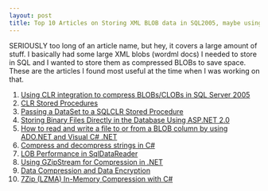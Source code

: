 ```yaml
---
layout: post
title: Top 10 Articles on Storing XML BLOB data in SQL2005, maybe using compression, sqlclr or encryption 😀
---
```


SERIOUSLY too long of an article name, but hey, it covers a large amount of stuff. I basically had some large XML blobs (wordml docs) I needed to store in SQL and I wanted to store them as compressed BLOBs to save space. These are the articles I found most useful at the time when I was working on that.

<ol>
    <li><a mce_href="http://www.sqlservercentral.com/columnists/ymartinez/2798.asp" href="http://www.sqlservercentral.com/columnists/ymartinez/2798.asp">Using CLR integration to compress BLOBs/CLOBs in SQL Server 2005</a></li>
    <li><a mce_href="http://msdn2.microsoft.com/en-us/library/ms255336.aspx" href="http://msdn2.microsoft.com/en-us/library/ms255336.aspx">CLR Stored Procedures</a></li>
    <li><a mce_href="http://blogs.msdn.com/jpapiez/archive/2005/09/26/474059.aspx" href="http://blogs.msdn.com/jpapiez/archive/2005/09/26/474059.aspx">Passing a DataSet to a SQLCLR Stored Procedure</a></li>
    <li><a mce_href="http://aspnet.4guysfromrolla.com/articles/120606-1.aspx" href="http://aspnet.4guysfromrolla.com/articles/120606-1.aspx">Storing Binary Files Directly in the Database Using ASP.NET 2.0</a></li>
    <li><a mce_href="http://support.microsoft.com/kb/317016" href="http://support.microsoft.com/kb/317016">How to read and write a file to or from a BLOB column by using ADO.NET and Visual C# .NET</a></li>
    <li><a mce_href="http://www.csharphelp.com/archives4/archive689.html" href="http://www.csharphelp.com/archives4/archive689.html">Compress and decompress strings in C#</a></li>
    <li><a mce_href="http://blogs.msdn.com/adonet/archive/2006/10/30/lob-performance-in-sqldatareader.aspx" href="http://blogs.msdn.com/adonet/archive/2006/10/30/lob-performance-in-sqldatareader.aspx">LOB Performance in SqlDataReader</a></li>
    <li><a mce_href="http://blogs.msdn.com/bclteam/archive/2005/06/15/429542.aspx" href="http://blogs.msdn.com/bclteam/archive/2005/06/15/429542.aspx">Using GZipStream for Compression in .NET</a></li>
    <li><a mce_href="http://www.codeproject.com/useritems/CompressionEncryption.asp" href="http://www.codeproject.com/useritems/CompressionEncryption.asp">Data Compression and Data Encryption</a></li>
    <li><a mce_href="http://www.eggheadcafe.com/tutorials/aspnet/064b41e4-60bc-4d35-9136-368603bcc27a/7zip-lzma-inmemory-com.aspx" href="http://www.eggheadcafe.com/tutorials/aspnet/064b41e4-60bc-4d35-9136-368603bcc27a/7zip-lzma-inmemory-com.aspx">7Zip (LZMA) In-Memory Compression with C#</a></li>
</ol>

